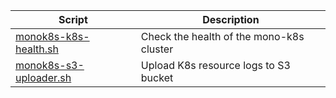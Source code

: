 | Script | Description |
|--|--|
| [monok8s-k8s-health.sh](https://github.com/monobilisim/mono.sh/blob/main/monok8s/monok8s-k8s-health.sh) | Check the health of the mono-k8s cluster |
| [monok8s-s3-uploader.sh](https://github.com/monobilisim/mono.sh/blob/main/monok8s/monok8s-s3-uploader.sh) | Upload K8s resource logs to S3 bucket |
